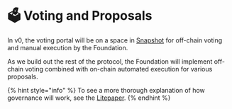 # 🗳 Voting and Proposals

In v0, the voting portal will be on a space in [Snapshot](https://snapshot.org/#/halodao.eth) for off-chain voting and manual execution by the Foundation. 

As we build out the rest of the protocol, the Foundation will implement off-chain voting combined with on-chain automated execution for various proposals.   


{% hint style="info" %}
To see a more thorough explanation of how governance will work, see the [Litepaper](https://www.halodao.com/litepaper). 
{% endhint %}




